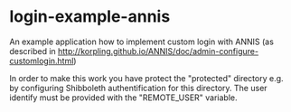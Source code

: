 # login-example-annis
An example application how to implement custom login with ANNIS (as described in http://korpling.github.io/ANNIS/doc/admin-configure-customlogin.html)

In order to make this work you have protect the "protected" directory e.g. by configuring Shibboleth authentification for this directory.
The user identify must be provided with the "REMOTE_USER" variable.
